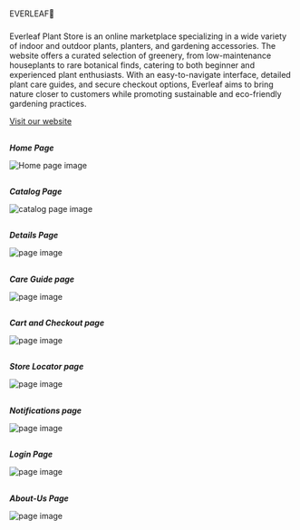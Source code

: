 #
EVERLEAF🌱

###
Everleaf Plant Store is an online marketplace specializing in a wide variety of indoor and outdoor plants, planters, and gardening accessories. The website offers a curated selection of greenery, from low-maintenance houseplants to rare botanical finds, catering to both beginner and experienced plant enthusiasts. With an easy-to-navigate interface, detailed plant care guides, and secure checkout options, Everleaf aims to bring nature closer to customers while promoting sustainable and eco-friendly gardening practices.

[Visit our website](https://icp-11-everleaf-plant-store.netlify.app/)

##
***Home Page***

![Home page image](./../icp-11-html-github-project-1-plant-store/images/readme/home.png)

##
***Catalog Page***

![catalog page image](./../icp-11-html-github-project-1-plant-store/images/readme/catalog.png)

##
***Details Page***

![page image](./../icp-11-html-github-project-1-plant-store/images/readme/details.png)

##
***Care Guide page***

![page image](./../icp-11-html-github-project-1-plant-store/images/readme/care-gude.png)

##
***Cart and Checkout page***

![page image](./../icp-11-html-github-project-1-plant-store/images/readme/cart-and-checkout.png)

##
***Store Locator page***

![page image](./../icp-11-html-github-project-1-plant-store/images/readme/store-locator.png)

##
***Notifications page***

![page image](./../icp-11-html-github-project-1-plant-store/images/readme/notifications.png)

##
***Login Page***

![page image](./../icp-11-html-github-project-1-plant-store/images/readme/login.png)

##
***About-Us Page***

![page image](./../icp-11-html-github-project-1-plant-store/images/readme/about-us.png)




